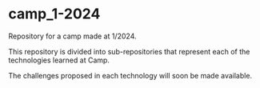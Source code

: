 # camp_1-2024
Repository for a camp made at 1/2024.

This repository is divided into sub-repositories that represent each of the technologies learned at Camp.

The challenges proposed in each technology will soon be made available.